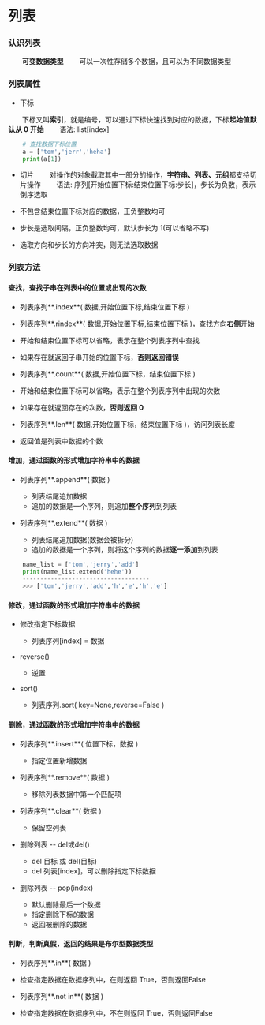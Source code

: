 # 列表
### 认识列表
&emsp;&emsp;**可变数据类型**
&emsp;&emsp;可以一次性存储多个数据，且可以为不同数据类型

### 列表属性
*  下标

&emsp;&emsp;下标又叫**索引**，就是编号，可以通过下标快速找到对应的数据，下标**起始值默认从 0 开始** 
&emsp;&emsp;语法: list[index]


```python 
    # 查找数据下标位置
    a = ['tom','jerr','heha']
    print(a[1])

```


*  切片
&emsp;&emsp;对操作的对象截取其中一部分的操作，**字符串、列表、元组**都支持切片操作
&emsp;&emsp;语法: 序列[开始位置下标:结束位置下标:步长]，步长为负数，表示倒序选取

  *  不包含结束位置下标对应的数据，正负整数均可
  *  步长是选取间隔，正负整数均可，默认步长为 1(可以省略不写)
  *  选取方向和步长的方向冲突，则无法选取数据


### 列表方法 
#### 查找，查找子串在列表中的位置或出现的次数

*  列表序列**.index**( 数据,开始位置下标,结束位置下标 )
  *  列表序列**.rindex**( 数据,开始位置下标,结束位置下标 )，查找方向**右侧**开始
  *  开始和结束位置下标可以省略，表示在整个列表序列中查找
  *  如果存在就返回子串开始的位置下标，**否则返回错误** 
  
  
*  列表序列**.count**( 数据,开始位置下标，结束位置下标 )
  *  开始和结束位置下标可以省略，表示在整个列表序列中出现的次数
  *  如果存在就返回存在的次数，**否则返回 0**
  
  
*  列表序列**.len**( 数据,开始位置下标，结束位置下标 )，访问列表长度
  *  返回值是列表中数据的个数



#### 增加，通过函数的形式增加字符串中的数据

* 列表序列**.append**( 数据 )
  *  列表结尾追加数据
  *  追加的数据是一个序列，则追加**整个序列**到列表
  

* 列表序列**.extend**( 数据 )
  *  列表结尾追加数据(数据会被拆分)
  *  追加的数据是一个序列，则将这个序列的数据**逐一添加**到列表



```python
    name_list = ['tom','jerry','add']
    print(name_list.extend('hehe'))
    ------------------------------------
    >>> ['tom','jerry','add','h','e','h','e']

```

#### 修改，通过函数的形式增加字符串中的数据

* 修改指定下标数据
  *  列表序列[index] = 数据

* reverse()
  *  逆置


* sort()
  *  列表序列.sort( key=None,reverse=False )









#### 删除，通过函数的形式增加字符串中的数据

* 列表序列**.insert**( 位置下标，数据 )
  * 指定位置新增数据
  

* 列表序列**.remove**( 数据 )
  * 移除列表数据中第一个匹配项


* 列表序列**.clear**( 数据 )
  * 保留空列表
  

* 删除列表 -- del或del()
  * del 目标 或 del(目标)
  * del 列表[index]，可以删除指定下标数据
  
  
* 删除列表 -- pop(index)
  * 默认删除最后一个数据
  * 指定删除下标的数据
  * 返回被删除的数据


#### 判断，判断真假，返回的结果是布尔型数据类型

*  列表序列**.in**( 数据 )
  *  检查指定数据在数据序列中，在则返回 True，否则返回False
  

*  列表序列**.not in**( 数据 )
  *  检查指定数据在数据序列中，不在则返回 True，否则返回False






















